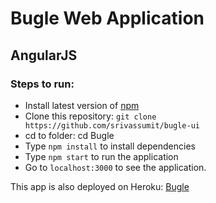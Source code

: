 # Bugle Web Application

## AngularJS

### Steps to run:

- Install latest version of [npm](https://www.npmjs.com/get-npm)
- Clone this repository: `git clone https://github.com/srivassumit/bugle-ui`
- cd to folder: cd Bugle
- Type `npm install` to install dependencies
- Type `npm start` to run the application
- Go to `localhost:3000` to see the application.

This app is also deployed on Heroku: [Bugle](https://bugle-npm-srv.herokuapp.com/)